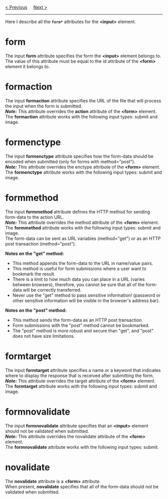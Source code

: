 <a href="/HTML/Forms/InputAttributes.md">&lt; Previous</a>
&nbsp;&nbsp;&nbsp;
<a href="/HTML/Graphics/Main.md">Next &gt;</a>
<hr>
Here I describe all the <b><code>form*</code></b> attributes for the <b>&lt;input&gt;</b> element.
<h1>form</h1>
The input <b>form</b> attribute specifies the form the <b>&lt;input&gt;</b> element belongs to.
<br>
The value of this attribute must be equal to the id attribute of the <b>&lt;form&gt;</b> element it belongs to.
<h1>formaction</h1>
The input <b>formaction</b> attribute specifies the URL of the file that will process the input when the form is submitted.
<br>
<b><i>Note:</i></b> This attribute overrides the <b>action</b> attribute of the <b>&lt;form&gt;</b> element.
<br>
The <b>formaction</b> attribute works with the following input types: submit and image.
<h1>formenctype</h1>
The input <b>formenctype</b> attribute specifies how the form-data should be encoded when submitted (only for forms with method="post").
<br>
<b><i>Note:</i></b> This attribute overrides the enctype attribute of the <b>&lt;form&gt;</b> element.
<br>
The <b>formenctype</b> attribute works with the following input types: submit and image.
<h1>formmethod</h1>
The input <b>formmethod</b> attribute defines the HTTP method for sending form-data to the action URL.
<br>
<b><i>Note:</i></b> This attribute overrides the method attribute of the <b>&lt;form&gt;</b> element.
<br>
The <b>formmethod</b> attribute works with the following input types: submit and image.
<br>
The form-data can be sent as URL variables (method="get") or as an HTTP post transaction (method="post").
<p></p>
<b>Notes on the "get" method:</b>
<ul>
  <li>This method appends the form-data to the URL in name/value pairs.</li>
  <li>This method is useful for form submissions where a user want to bookmark the result.</li>
  <li>There is a limit to how much data you can place in a URL (varies between browsers), therefore, you cannot be sure that all of the form-data will be correctly transferred.</li>
  <li>Never use the "get" method to pass sensitive information! (password or other sensitive information will be visible in the browser's address bar).</li>
</ul>
<b>Notes on the "post" method:</b>
<ul>
  <li>This method sends the form-data as an HTTP post transaction.</li>
  <li>Form submissions with the "post" method cannot be bookmarked.</li>
  <li>The "post" method is more robust and secure than "get", and "post" does not have size limitations.</li>
</ul>
<h1>formtarget</h1>
The input <b>formtarget</b> attribute specifies a name or a keyword that indicates where to display the response that is received after submitting the form.
<br>
<b><i>Note:</i></b> This attribute overrides the target attribute of the <b>&lt;form&gt;</b> element.
<br>
The <b>formtarget</b> attribute works with the following input types: submit and image.
<h1>formnovalidate</h1>
The input <b>formnovalidate</b> attribute specifies that an <b>&lt;input&gt;</b> element should not be validated when submitted.
<br>
<b><i>Note:</i></b> This attribute overrides the novalidate attribute of the <b>&lt;form&gt;</b> element.
<br>
The <b>formnovalidate</b> attribute works with the following input types: submit.
<h1>novalidate</h1>
The <b>novalidate</b> attribute is a <b>&lt;form&gt;</b> attribute.
<br>
When present, <b>novalidate</b> specifies that all of the form-data should not be validated when submitted.
